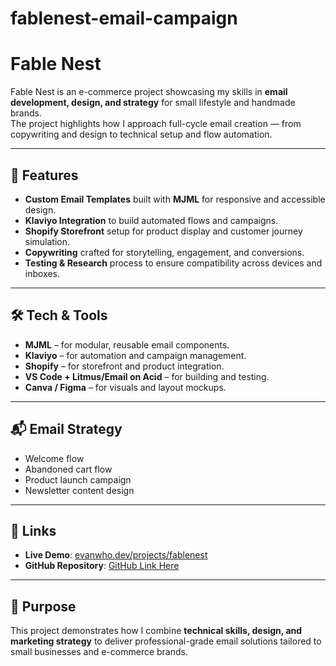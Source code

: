 # fablenest-email-campaign

# Fable Nest

Fable Nest is an e-commerce project showcasing my skills in **email development, design, and strategy** for small lifestyle and handmade brands.  
The project highlights how I approach full-cycle email creation — from copywriting and design to technical setup and flow automation.

---

## 🔑 Features
- **Custom Email Templates** built with **MJML** for responsive and accessible design.
- **Klaviyo Integration** to build automated flows and campaigns.
- **Shopify Storefront** setup for product display and customer journey simulation.
- **Copywriting** crafted for storytelling, engagement, and conversions.
- **Testing & Research** process to ensure compatibility across devices and inboxes.

---

## 🛠 Tech & Tools
- **MJML** – for modular, reusable email components.
- **Klaviyo** – for automation and campaign management.
- **Shopify** – for storefront and product integration.
- **VS Code + Litmus/Email on Acid** – for building and testing.
- **Canva / Figma** – for visuals and layout mockups.

---

## 📬 Email Strategy
- Welcome flow
- Abandoned cart flow
- Product launch campaign
- Newsletter content design

---

## 🔗 Links
- **Live Demo**: [evanwho.dev/projects/fablenest](https://evanwho.dev/projects/fablenest)  
- **GitHub Repository**: [GitHub Link Here](#)

---

## 🚀 Purpose
This project demonstrates how I combine **technical skills, design, and marketing strategy** to deliver professional-grade email solutions tailored to small businesses and e-commerce brands.
